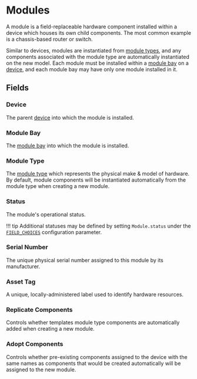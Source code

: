 # Modules

A module is a field-replaceable hardware component installed within a device which houses its own child components. The most common example is a chassis-based router or switch.

Similar to devices, modules are instantiated from [module types](./moduletype.md), and any components associated with the module type are automatically instantiated on the new model. Each module must be installed within a [module bay](./modulebay.md) on a [device](./device.md), and each module bay may have only one module installed in it.

## Fields

### Device

The parent [device](./device.md) into which the module is installed.

### Module Bay

The [module bay](./modulebay.md) into which the module is installed.

### Module Type

The [module type](./moduletype.md) which represents the physical make & model of hardware. By default, module components will be instantiated automatically from the module type when creating a new module.

### Status

The module's operational status.

!!! tip
    Additional statuses may be defined by setting `Module.status` under the [`FIELD_CHOICES`](../../configuration/data-validation.md#field_choices) configuration parameter.

### Serial Number

The unique physical serial number assigned to this module by its manufacturer.

### Asset Tag

A unique, locally-administered label used to identify hardware resources.

### Replicate Components

Controls whether templates module type components are automatically added when creating a new module.

### Adopt Components

Controls whether pre-existing components assigned to the device with the same names as components that would be created automatically will be assigned to the new module.
